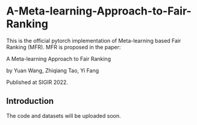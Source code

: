 # A-Meta-learning-Approach-to-Fair-Ranking

This is the official pytorch implementation of Meta-learning based Fair Ranking (MFR). MFR is proposed in the paper:

A Meta-learning Approach to  Fair Ranking

by Yuan Wang, Zhiqiang Tao, Yi Fang

Published at SIGIR 2022.

## Introduction
The code and datasets will be uploaded soon.

